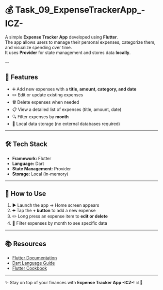 # 💰 Task_09_ExpenseTrackerApp_-ICZ-  

A simple **Expense Tracker App** developed using **Flutter**.  
The app allows users to manage their personal expenses, categorize them, and visualize spending over time.  
It uses **Provider** for state management and stores data **locally**.  

--

## 🚀 Features  
- ➕ Add new expenses with a **title, amount, category, and date**  
- ✏️ Edit or update existing expenses  
- 🗑️ Delete expenses when needed  
- 📋 View a detailed list of expenses (title, amount, date)  
- 🔍 Filter expenses by **month**  
- 💾 Local data storage (no external databases required)  

---

## 🛠️ Tech Stack  
- **Framework:** Flutter  
- **Language:** Dart  
- **State Management:** Provider  
- **Storage:** Local (in-memory)  

---

## 🏁 How to Use  
1. ▶️ Launch the app → Home screen appears  
2. ➕ Tap the **+ button** to add a new expense  
3. ✏️ Long press an expense item to **edit or delete**  
4. 📅 Filter expenses by month to see specific data  

---

## 📚 Resources  
- [Flutter Documentation](https://docs.flutter.dev/)  
- [Dart Language Guide](https://dart.dev/guides)  
- [Flutter Cookbook](https://docs.flutter.dev/cookbook)  

---

✨ Stay on top of your finances with **Expense Tracker App -ICZ-**! 📊💸  
